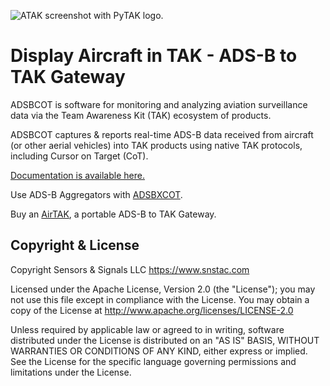 ![ATAK screenshot with PyTAK logo.](https://adsbcot.readthedocs.io/en/latest/media/atak_screenshot_with_pytak_logo-x25.png)

# Display Aircraft in TAK - ADS-B to TAK Gateway 

ADSBCOT is software for monitoring and analyzing aviation surveillance data via the Team Awareness Kit (TAK) ecosystem of products.

ADSBCOT captures & reports real-time ADS-B data received from aircraft (or other aerial vehicles) into TAK products using native TAK protocols, including Cursor on Target (CoT). 

[Documentation is available here.](https://adsbcot.rtfd.io)


   Use ADS-B Aggregators with [ADSBXCOT](https://adsbxcot.rtfd.io).

   Buy an [AirTAK](https://www.snstac.com/store/p/airtak-v1), a portable ADS-B to TAK Gateway.


## Copyright & License

Copyright Sensors & Signals LLC https://www.snstac.com

Licensed under the Apache License, Version 2.0 (the "License");
you may not use this file except in compliance with the License.
You may obtain a copy of the License at http://www.apache.org/licenses/LICENSE-2.0

Unless required by applicable law or agreed to in writing, software
distributed under the License is distributed on an "AS IS" BASIS,
WITHOUT WARRANTIES OR CONDITIONS OF ANY KIND, either express or implied.
See the License for the specific language governing permissions and
limitations under the License.
